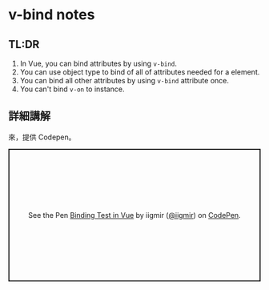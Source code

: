 # v-bind notes

## TL:DR

1. In Vue, you can bind attributes by using `v-bind`.
2. You can use object type to bind of all of attributes needed for a element.
3. You can bind all other attributes by using `v-bind` attribute once.
4. You can't bind `v-on` to instance.

## 詳細講解

來，提供 Codepen。

<p class="codepen" data-height="265" data-theme-id="0" data-default-tab="html,result" data-user="iigmir" data-slug-hash="BaBGOOX" style="height: 265px; box-sizing: border-box; display: flex; align-items: center; justify-content: center; border: 2px solid; margin: 1em 0; padding: 1em;" data-pen-title="Binding Test in Vue">
  <span>See the Pen <a href="https://codepen.io/iigmir/pen/BaBGOOX/">
  Binding Test in Vue</a> by iigmir (<a href="https://codepen.io/iigmir">@iigmir</a>)
  on <a href="https://codepen.io">CodePen</a>.</span>
</p>
<script async src="https://static.codepen.io/assets/embed/ei.js"></script>